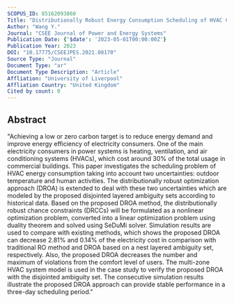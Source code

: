 ```yaml
---
SCOPUS_ID: 85162093860
Title: "Distributionally Robust Energy Consumption Scheduling of HVAC Considering the Uncertainty of Outdoor Temperature and Human Activities"
Author: "Wang Y."
Journal: "CSEE Journal of Power and Energy Systems"
Publication Date: {'$date': '2023-05-01T00:00:00Z'}
Publication Year: 2023
DOI: "10.17775/CSEEJPES.2021.08170"
Source Type: "Journal"
Document Type: "ar"
Document Type Description: "Article"
Affliation: "University of Liverpool"
Affliation Country: "United Kingdom"
Cited by count: 0
---
```


## Abstract
"Achieving a low or zero carbon target is to reduce energy demand and improve energy efficiency of electricity consumers. One of the main electricity consumers in power systems is heating, ventilation, and air conditioning systems (HVACs), which cost around 30% of the total usage in commercial buildings. This paper investigates the scheduling problem of HVAC energy consumption taking into account two uncertainties: outdoor temperature and human activities. The distributionally robust optimization approach (DROA) is extended to deal with these two uncertainties which are modeled by the proposed disjointed layered ambiguity sets according to historical data. Based on the proposed DROA method, the distributionally robust chance constraints (DRCCs) will be formulated as a nonlinear optimization problem, converted into a linear optimization problem using duality theorem and solved using SeDuMi solver. Simulation results are used to compare with existing methods, which shows the proposed DROA can decrease 2.81% and 0.14% of the electricity cost in comparison with traditional RO method and DROA based on a nest layered ambiguity set, respectively. Also, the proposed DROA decreases the number and maximum of violations from the comfort level of users. The multi-zone HVAC system model is used in the case study to verify the proposed DROA with the disjointed ambiguity set. The consecutive simulation results illustrate the proposed DROA approach can provide stable performance in a three-day scheduling period."
